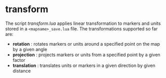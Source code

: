 # transform

The script *transform.lua* applies linear transformation to markers and units stored in a `<mapname>_save.lua` file. The transformations supported so far are:

* **rotation**    : rotates markers or units around a specified point on the map by a given angle
* **projection**  : projects markers or units from a specified point by a given factor
* **translation** : translates units or markers in a given direction by given distance 
